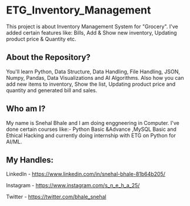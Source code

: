 # ETG_Inventory_Management
This project is about Inventory Management System for "Grocery". I've added certain features like: Bills, Add &amp; Show new inventory, Updating product price &amp; Quantity etc.

## About the Repository?
You'll learn Python, Data Structure, Data Handling, File Handling, JSON, Numpy, Pandas, Data Visualizations and AI Algorithms.
Also how you can add new items to inventory, Show the list, Updating product price and quantity and generated bill and sales.

## Who am I?
My name is Snehal Bhale and I am doing enggneering in Computer. I've done certain courses like:- Python Basic &Advance ,MySQL Basic and Ethical Hacking and currently doing internship with ETG on Python for AI/ML.

## My Handles:
LinkedIn - https://www.linkedin.com/in/snehal-bhale-81b64b205/

Instagram - https://www.instagram.com/s_n_e_h_a_25/

Twitter - https://twitter.com/bhale_snehal 
